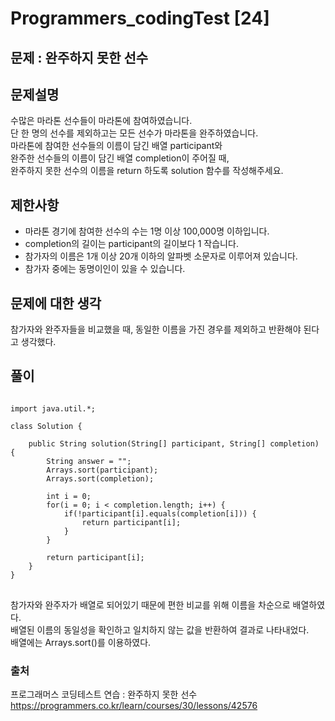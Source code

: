 # Programmers_codingTest [24]

## 문제 : 완주하지 못한 선수

## 문제설명  
수많은 마라톤 선수들이 마라톤에 참여하였습니다.  
단 한 명의 선수를 제외하고는 모든 선수가 마라톤을 완주하였습니다.  
마라톤에 참여한 선수들의 이름이 담긴 배열 participant와  
완주한 선수들의 이름이 담긴 배열 completion이 주어질 때,   
완주하지 못한 선수의 이름을 return 하도록 solution 함수를 작성해주세요.


## 제한사항
- 마라톤 경기에 참여한 선수의 수는 1명 이상 100,000명 이하입니다.  
- completion의 길이는 participant의 길이보다 1 작습니다.  
- 참가자의 이름은 1개 이상 20개 이하의 알파벳 소문자로 이루어져 있습니다.  
- 참가자 중에는 동명이인이 있을 수 있습니다.  


## 문제에 대한 생각
참가자와 완주자들을 비교했을 때, 동일한 이름을 가진 경우를 제외하고 반환해야 된다고 생각했다.  


## 풀이
<pre>
<code>
import java.util.*;

class Solution {

	public String solution(String[] participant, String[] completion) {
		String answer = "";
		Arrays.sort(participant);
		Arrays.sort(completion);
		
        int i = 0;
		for(i = 0; i < completion.length; i++) {
			if(!participant[i].equals(completion[i])) {
				return participant[i];
			}
		}
		
        return participant[i];
	}
}
</code>
</pre>
참가자와 완주자가 배열로 되어있기 때문에 편한 비교를 위해 이름을 차순으로 배열하였다.  
배열된 이름의 동일성을 확인하고 일치하지 않는 값을 반환하여 결과로 나타내었다.  
배열에는 Arrays.sort()를 이용하였다.


### 출처

프로그래머스 코딩테스트 연습 : 완주하지 못한 선수  
https://programmers.co.kr/learn/courses/30/lessons/42576
